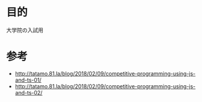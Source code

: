 # 目的

大学院の入試用

# 参考

- http://tatamo.81.la/blog/2018/02/09/competitive-programming-using-js-and-ts-01/
- http://tatamo.81.la/blog/2018/02/09/competitive-programming-using-js-and-ts-02/
